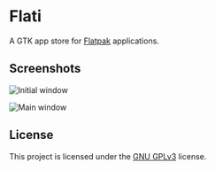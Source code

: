# Flati

A GTK app store for [Flatpak](https://flatpak.org/) applications.

## Screenshots

![Initial window](res/initial_window.png)

![Main window](res/main_window.png)

## License

This project is licensed under the [GNU GPLv3](LICENSE) license.

